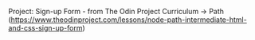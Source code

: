 Project: Sign-up Form - from The Odin Project Curriculum -> Path (https://www.theodinproject.com/lessons/node-path-intermediate-html-and-css-sign-up-form)
